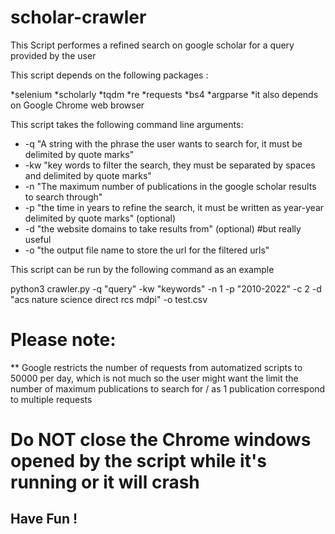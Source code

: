 # scholar-crawler

This Script performes a refined search on google scholar for a query provided by the user

This script depends on the following packages :

*selenium
*scholarly
*tqdm
*re
*requests
*bs4
*argparse
*it also depends on Google Chrome web browser

This script takes the following command line arguments:

* -q "A string with the phrase the user wants to search for, it must be delimited by quote marks"
* -kw "key words to filter the search, they must be separated by spaces and delimited by quote marks"
* -n "The maximum number of publications in the google scholar results to search through"
* -p "the time in years to refine the search, it must be written as year-year delimited by quote marks" (optional)
* -d "the website domains to take results from" (optional) #but really useful
* -o "the output file name to store the url for the filtered urls"

This script can be run by the following command as an example

python3 crawler.py -q "query" -kw "keywords" -n 1 -p "2010-2022" -c 2  -d "acs nature science direct rcs mdpi" -o test.csv

# Please note:

** Google restricts the number of requests from automatized scripts to 50000 per day, which is not much
so the user might want the limit the number of maximum publications to search for / 
as 1 publication correspond to multiple requests

# Do NOT close the Chrome windows opened by the script while it's running or it will crash


## Have Fun !

